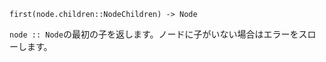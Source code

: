 ```
first(node.children::NodeChildren) -> Node
```

`node :: Node`の最初の子を返します。ノードに子がいない場合はエラーをスローします。
